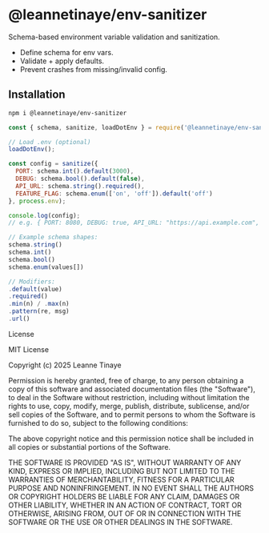 # @leannetinaye/env-sanitizer

Schema-based environment variable validation and sanitization.

- Define schema for env vars.  
- Validate + apply defaults.  
- Prevent crashes from missing/invalid config.

## Installation

```bash
npm i @leannetinaye/env-sanitizer
```

```js
const { schema, sanitize, loadDotEnv } = require('@leannetinaye/env-sanitizer';)

// Load .env (optional)
loadDotEnv();

const config = sanitize({
  PORT: schema.int().default(3000),
  DEBUG: schema.bool().default(false),
  API_URL: schema.string().required(),
  FEATURE_FLAG: schema.enum(['on', 'off']).default('off')
}, process.env);

console.log(config);
// e.g. { PORT: 8080, DEBUG: true, API_URL: "https://api.example.com", FEATURE_FLAG: "on" }
```

```js
// Example schema shapes:
schema.string()
schema.int()
schema.bool()
schema.enum(values[])

// Modifiers:
.default(value)
.required()
.min(n) / .max(n)
.pattern(re, msg)
.url()
```

License

MIT License

Copyright (c) 2025 Leanne Tinaye

Permission is hereby granted, free of charge, to any person obtaining a copy
of this software and associated documentation files (the "Software"), to deal
in the Software without restriction, including without limitation the rights
to use, copy, modify, merge, publish, distribute, sublicense, and/or sell
copies of the Software, and to permit persons to whom the Software is
furnished to do so, subject to the following conditions:

The above copyright notice and this permission notice shall be included in
all copies or substantial portions of the Software.

THE SOFTWARE IS PROVIDED "AS IS", WITHOUT WARRANTY OF ANY KIND, EXPRESS OR
IMPLIED, INCLUDING BUT NOT LIMITED TO THE WARRANTIES OF MERCHANTABILITY,
FITNESS FOR A PARTICULAR PURPOSE AND NONINFRINGEMENT. IN NO EVENT SHALL THE
AUTHORS OR COPYRIGHT HOLDERS BE LIABLE FOR ANY CLAIM, DAMAGES OR OTHER
LIABILITY, WHETHER IN AN ACTION OF CONTRACT, TORT OR OTHERWISE, ARISING FROM,
OUT OF OR IN CONNECTION WITH THE SOFTWARE OR THE USE OR OTHER DEALINGS IN
THE SOFTWARE.
